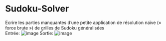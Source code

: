# Sudoku-Solver
Ecrire les parties manquantes d’une petite application de résolution naïve (« force brute ») de grilles de Sudoku généralisées\
Entrée:
![image](https://user-images.githubusercontent.com/47635960/150097553-7a8c5aae-221c-4251-a492-56f86916f2e6.png)
Sortie:
![image](https://user-images.githubusercontent.com/47635960/150097657-e4ca0f3b-17bf-4934-9595-6707ab87c8fc.png)
